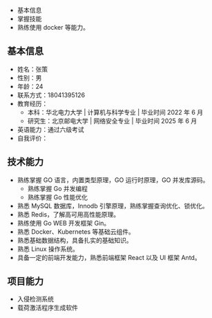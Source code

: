 - 基本信息
- 掌握技能
- 熟练使用 docker 等能力。

## 基本信息

- 姓名：张策
- 性别：男
- 年龄：24
- 联系方式：18041395126
- 教育经历：
	- 本科：华北电力大学 | 计算机与科学专业 | 毕业时间 2022 年 6 月
	- 研究生：北京邮电大学 | 网络安全专业 | 毕业时间 2025 年 6 月
- 英语能力：通过六级考试
- 自我评价：

## 技术能力

- 熟练掌握 GO 语言，内置类型原理，GO 运行时原理，GO 并发库源码。
	- 熟练掌握 Go 并发编程
	- 熟练掌握 Go 性能优化
- 熟悉 MySQL 数据库，Innodb 引擎原理，熟练掌握查询优化、锁优化。
- 熟悉 Redis，了解高可用高性能原理。
- 熟练使用 Go WEB 开发框架 Gin。
- 熟悉 Docker、Kubernetes 等基础云组件。
- 熟悉基础数据结构，具备扎实的基础知识。
- 熟悉 Linux 操作系统。
- 具备一定的前端开发能力，熟悉前端框架 React 以及 UI 框架 Antd。

## 项目能力

- 入侵检测系统  
- 载荷激活程序生成软件

